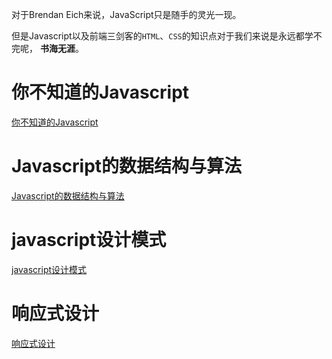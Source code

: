 对于Brendan Eich来说，JavaScript只是随手的灵光一现。 

但是Javascript以及前端三剑客的`HTML`、`CSS`的知识点对于我们来说是永远都学不完呢， **书海无涯**。

# 你不知道的Javascript

[你不知道的Javascript](./javascriptStory/jsYDK.md)

# Javascript的数据结构与算法

[Javascript的数据结构与算法](./javascriptStory/dataStructure.md)

# javascript设计模式

[javascript设计模式](./javascriptStory/designMode.md)

# 响应式设计

[响应式设计](./javascriptStory/responsiveDesign.md)


